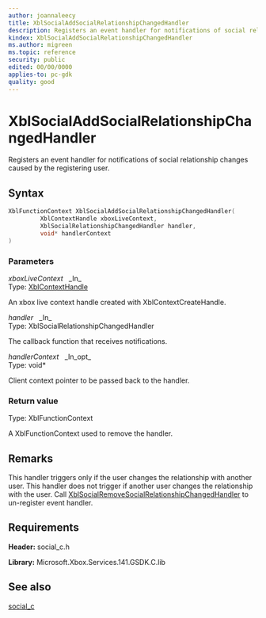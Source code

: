 ```yaml
---
author: joannaleecy
title: XblSocialAddSocialRelationshipChangedHandler
description: Registers an event handler for notifications of social relationship changes caused by the registering user.
kindex: XblSocialAddSocialRelationshipChangedHandler
ms.author: migreen
ms.topic: reference
security: public
edited: 00/00/0000
applies-to: pc-gdk
quality: good
---
```


# XblSocialAddSocialRelationshipChangedHandler  

Registers an event handler for notifications of social relationship changes caused by the registering user.  

## Syntax  
  
```cpp
XblFunctionContext XblSocialAddSocialRelationshipChangedHandler(  
         XblContextHandle xboxLiveContext,  
         XblSocialRelationshipChangedHandler handler,  
         void* handlerContext  
)  
```  
  
### Parameters  
  
*xboxLiveContext* &nbsp;&nbsp;\_In\_  
Type: [XblContextHandle](../../types_c/handles/xblcontexthandle.md)  
  
An xbox live context handle created with XblContextCreateHandle.  
  
*handler* &nbsp;&nbsp;\_In\_  
Type: XblSocialRelationshipChangedHandler  
  
The callback function that receives notifications.  
  
*handlerContext* &nbsp;&nbsp;\_In\_opt\_  
Type: void*  
  
Client context pointer to be passed back to the handler.  
  
  
### Return value  
Type: XblFunctionContext
  
A XblFunctionContext used to remove the handler.
  
## Remarks  
  
This handler triggers only if the user changes the relationship with another user. This handler does not trigger if another user changes the relationship with the user. Call [XblSocialRemoveSocialRelationshipChangedHandler](xblsocialremovesocialrelationshipchangedhandler.md) to un-register event handler.
  
## Requirements  
  
**Header:** social_c.h
  
**Library:** Microsoft.Xbox.Services.141.GSDK.C.lib
  
## See also  
[social_c](../social_c_members.md)  
  
  